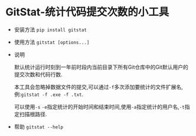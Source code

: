 # GitStat-统计代码提交次数的小工具

- 安装方法 `pip install gitstat`

- 使用方法 `gitstat [options...]`

- 说明

  默认统计运行时刻到一年前时段内当前目录下所有Git仓库中的Git默认用户的提交次数和代码行数.  

  本工具会忽略掉数据文件的提交,可以通过`-f`多次添加要统计的文件扩展名,例:`gitstat -f .exe -f .txt`.  
  
  可以使用`-s` `-e`指定统计的开始时间和结束时间,使用`-a`指定统计的用户名,`-t`指定扫描根路径.

- 帮助 `gitstat --help`


